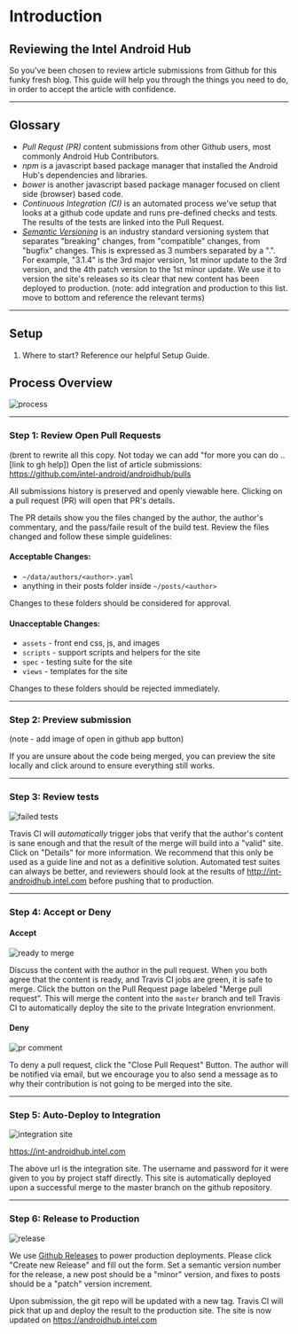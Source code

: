 # Introduction

## Reviewing the Intel Android Hub
So you've been chosen to review article submissions from Github for this funky fresh blog. This guide will help you through the things you need to do, in order to accept the article with confidence.

--------

## Glossary

- *Pull Requst (PR)* content submissions from other Github users, most commonly Android Hub Contributors.
- *npm* is a javascript based package manager that installed the Android Hub's dependencies and libraries.
- *bower* is another javascript based package manager focused on client side (browser) based code.
- *Continuous Integration (CI)* is an automated process we've setup that looks at a github code update and runs pre-defined checks and tests. The results of the tests are linked into the Pull Request.
- *[Semantic Versioning](http://semver.org/)* is an industry standard versioning system that separates "breaking" changes, from "compatible" changes, from "bugfix" changes. This is expressed as 3 numbers separated by a ".". For example, "3.1.4" is the 3rd major version, 1st minor update to the 3rd version, and the 4th patch version to the 1st minor update. We use it to version the site's releases so its clear that new content has been deployed to production.
(note: add integration and production to this list.  move to bottom and reference the relevant terms)
--------

## Setup
  1. Where to start? Reference our helpful Setup Guide.

## Process Overview

![process](https://drive.google.com/uc?id=0BwL_X3dS1kN_QVNwYXRydVR6VGs)

--------

### Step 1: Review Open Pull Requests
(brent to rewrite all this copy. Not today we can add "for more you can do .. [link to gh help])
Open the list of article submissions: https://github.com/intel-android/androidhub/pulls

All submissions history is preserved and openly viewable here. Clicking on a pull request (PR) will open that PR's details.

The PR details show you the files changed by the author, the author's commentary, and the pass/faile result of the build test. Review the files changed and follow these simple guidelines:

#### Acceptable Changes:

- `~/data/authors/<author>.yaml`
- anything in their posts folder inside `~/posts/<author>`

Changes to these folders should be considered for approval.

#### Unacceptable Changes:

- `assets` - front end css, js, and images
- `scripts` - support scripts and helpers for the site
- `spec` - testing suite for the site
- `views` - templates for the site

Changes to these folders should be rejected immediately.

--------

### Step 2: Preview submission
(note - add image of open in github app button)

If you are unsure about the code being merged, you can preview the site locally and click around to ensure everything still works.

--------

### Step 3: Review tests

![failed tests](https://drive.google.com/uc?id=0BwL_X3dS1kN_NmpXbDFZMGdIOTg)

Travis CI will _automatically_ trigger jobs that verify that the author's content is sane enough and that the result of the merge will build into a "valid" site. Click on "Details" for more information. We recommend that this only be used as a guide line and not as a definitive solution. Automated test suites can always be better, and reviewers should look at the results of http://int-androidhub.intel.com before pushing that to production.

--------

### Step 4: Accept or Deny

#### Accept

![ready to merge](https://drive.google.com/uc?id=0BwL_X3dS1kN_eFVlVktXVXlhUG8)

Discuss the content with the author in the pull request. When you both agree that the content is ready, and Travis CI jobs are green, it is safe to merge. Click the button on the Pull Request page labeled "Merge pull request". This will merge the content into the `master` branch and tell Travis CI to automatically deploy the site to the private Integration envrionment.

#### Deny
![pr comment](https://drive.google.com/uc?id=0BwL_X3dS1kN_cGJiaWRwb05Dbzg)

To deny a pull request, click the "Close Pull Request" Button. The author will be notified via email, but we encourage you to also send a message as to why their contribution is not going to be merged into the site.

--------

### Step 5: Auto-Deploy to Integration

![integration site](https://drive.google.com/uc?id=0BwL_X3dS1kN_a2I1VU5tUHdMc2c)

https://int-androidhub.intel.com

The above url is the integration site. The username and password for it were given to you by project staff directly. This site is automatically deployed upon a successful merge to the master branch on the github repository.

--------

### Step 6: Release to Production

![release](https://drive.google.com/uc?id=0BwL_X3dS1kN_aFRVeUNYQzMyRGs)

We use [Github Releases](https://github.com/blog/1547-release-your-software) to power production deployments. Please click "Create new Release" and fill out the form. Set a semantic version number for the release, a new post should be a "minor" version, and fixes to posts should be a "patch" version increment.

Upon submission, the git repo will be updated with a new tag. Travis CI will pick that up and deploy the result to the production site. The site is now updated on https://androidhub.intel.com
